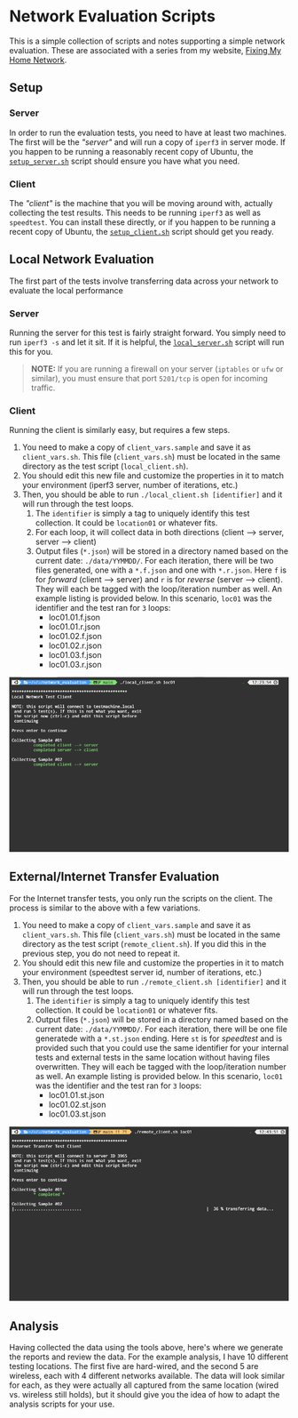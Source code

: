 # Network Evaluation Scripts

This is a simple collection of scripts and notes supporting a simple network evaluation. These are associated with a series from my website, [Fixing My Home Network](https://robgillen.com/tags/homenetwork/).

## Setup

### Server

In order to run the evaluation tests, you need to have at least two machines. The first will be the _"server"_ and will run a copy of `iperf3` in server mode.  If you happen to be running a reasonably recent copy of Ubuntu, the [`setup_server.sh`](setup_server.sh) script should ensure you have what you need.

### Client

The _"client"_ is the machine that you will be moving around with, actually collecting the test results. This needs to be running `iperf3` as well as `speedtest`. You can install these directly, or if you happen to be running a recent copy of Ubuntu, the [`setup_client.sh`](setup_client.sh) script should get you ready.

## Local Network Evaluation

The first part of the tests involve transferring data across your network to evaluate the local performance

### Server

Running the server for this test is fairly straight forward. You simply need to run `iperf3 -s` and let it sit. If it is helpful, the [`local_server.sh`](local_server.sh) script will run this for you.

> **NOTE:** If you are running a firewall on your server (`iptables` or `ufw` or similar), you must ensure that port `5201/tcp` is open for incoming traffic.

### Client

Running the client is similarly easy, but requires a few steps.

1. You need to make a copy of `client_vars.sample` and save it as `client_vars.sh`. This file (`client_vars.sh`) must be located in the same directory as the test script (`local_client.sh`).
1. You should edit this new file and customize the properties in it to match your environment (iperf3 server, number of iterations, etc.)
1. Then, you should be able to run `./local_client.sh [identifier]` and it will run through the test loops.
   1. The `identifier` is simply a tag to uniquely identify this test collection. It could be `location01` or whatever fits.
   1. For each loop, it will collect data in both directions (client --> server, server --> client)
   1. Output files (`*.json`) will be stored in a directory named based on the current date: `./data/YYMMDD/`. For each iteration, there will be two files generated, one with a `*.f.json` and one with `*.r.json`. Here `f` is for *forward* (client --> server) and `r` is for *reverse* (server --> client). They will each be tagged with the loop/iteration number as well. An example listing is provided below. In this scenario, `loc01` was the identifier and the test ran for `3` loops:
      * loc01.01.f.json
      * loc01.01.r.json
      * loc01.02.f.json
      * loc01.02.r.json
      * loc01.03.f.json
      * loc01.03.r.json

![sample client script](images/localclient.gif)

## External/Internet Transfer Evaluation

For the Internet transfer tests, you only run the scripts on the client. The process is similar to the above with a few variations.

1. You need to make a copy of `client_vars.sample` and save it as `client_vars.sh`. This file (`client_vars.sh`) must be located in the same directory as the test script (`remote_client.sh`). If you did this in the previous step, you do not need to repeat it.
1. You should edit this new file and customize the properties in it to match your environment (speedtest server id, number of iterations, etc.)
1. Then, you should be able to run `./remote_client.sh [identifier]` and it will run through the test loops.
   1. The `identifier` is simply a tag to uniquely identify this test collection. It could be `location01` or whatever fits.
   1. Output files (`*.json`) will be stored in a directory named based on the current date: `./data/YYMMDD/`. For each iteration, there will be one file generatede with a `*.st.json` ending. Here `st` is for *speedtest* and is provided such that you could use the same identifier for your internal tests and external tests in the same location without having files overwritten. They will each be tagged with the loop/iteration number as well. An example listing is provided below. In this scenario, `loc01` was the identifier and the test ran for `3` loops:
      * loc01.01.st.json
      * loc01.02.st.json
      * loc01.03.st.json

![sample remote client script](images/remoteclient.gif)

## Analysis

Having collected the data using the tools above, here's where we generate the reports and review the data. For the example analysis, I have 10 different testing locations. The first five are hard-wired, and the second 5 are wireless, each with 4 different networks available. The data will look similar for each, as they were actually all captured from the same location (wired vs. wireless still holds), but it should give you the idea of how to adapt the analysis scripts for your use.



